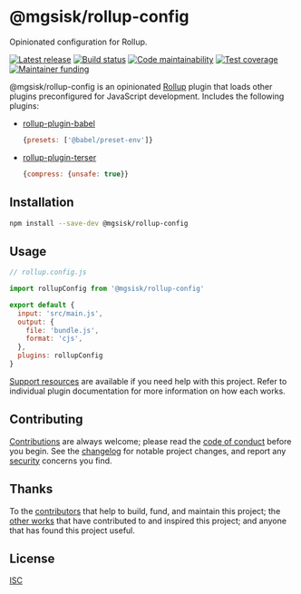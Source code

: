 # @mgsisk/rollup-config

Opinionated configuration for Rollup.

[![Latest release][badge-release]][url-release]
[![Build status][badge-build]][url-build]
[![Code maintainability][badge-maintainability]][url-maintainability]
[![Test coverage][badge-coverage]][url-coverage]
[![Maintainer funding][badge-funding]][url-funding]

@mgsisk/rollup-config is an opinionated [Rollup][] plugin that loads other
plugins preconfigured for JavaScript development. Includes the following
plugins:

- [rollup-plugin-babel][]
  ```js
  {presets: ['@babel/preset-env']}
  ```
- [rollup-plugin-terser][]
  ```js
  {compress: {unsafe: true}}
  ```

## Installation

```sh
npm install --save-dev @mgsisk/rollup-config
```

## Usage

```js
// rollup.config.js

import rollupConfig from '@mgsisk/rollup-config'

export default {
  input: 'src/main.js',
  output: {
    file: 'bundle.js',
    format: 'cjs',
  },
  plugins: rollupConfig
}
```

[Support resources][] are available if you need help with this project. Refer to
individual plugin documentation for more information on how each works.

## Contributing

[Contributions][] are always welcome; please read the [code of conduct][]
before you begin. See the [changelog][] for notable project changes, and report
any [security][] concerns you find.

## Thanks

To the [contributors][] that help to build, fund, and maintain this project;
the [other works][] that have contributed to and inspired this project; and
anyone that has found this project useful.

## License

[ISC][]

[badge-build]: https://img.shields.io/travis/com/mgsisk/rollup-config
[badge-coverage]: https://img.shields.io/codeclimate/coverage/mgsisk/rollup-config
[badge-funding]: https://img.shields.io/liberapay/receives/mgsisk
[badge-maintainability]: https://img.shields.io/codeclimate/maintainability/mgsisk/rollup-config
[badge-release]: https://img.shields.io/github/v/tag/mgsisk/rollup-config?sort=semver
[changelog]: https://github.com/mgsisk/rollup-config/blob/master/docs/CHANGELOG.md
[code of conduct]: https://github.com/mgsisk/rollup-config/blob/master/docs/CODE_OF_CONDUCT.md
[contributions]: https://github.com/mgsisk/rollup-config/blob/master/docs/CONTRIBUTING.md
[contributors]: https://github.com/mgsisk/rollup-config/blob/master/docs/AUTHORS.md
[isc]: https://github.com/mgsisk/rollup-config/LICENSE.md
[other works]: https://github.com/mgsisk/rollup-config/blob/master/docs/THANKS.md
[rollup-plugin-babel]: https://github.com/rollup/rollup-plugin-babel
[rollup-plugin-terser]: https://github.com/TrySound/rollup-plugin-terser
[rollup]: https://rollupjs.org
[security]: https://github.com/mgsisk/rollup-config/blob/master/docs/SECURITY.md
[support resources]: https://github.com/mgsisk/rollup-config/blob/master/docs/SUPPORT.md
[url-build]: https://travis-ci.com/mgsisk/rollup-config
[url-coverage]: https://codeclimate.com/github/mgsisk/rollup-config
[url-funding]: https://github.com/mgsisk/rollup-config/blob/master/docs/CONTRIBUTING.md#funding
[url-maintainability]: https://codeclimate.com/github/mgsisk/rollup-config
[url-release]: https://github.com/mgsisk/rollup-config/releases
